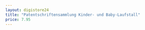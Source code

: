 ```yaml
---
layout: digistore24
title: "Patentschriftensammlung Kinder- und Baby-Laufstall"
price: 7.95
---
```

